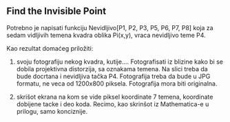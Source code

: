 ## Find the Invisible Point

Potrebno je napisati funkciju Nevidljivo[P1, P2, P3, P5, P6, P7, P8] koja za sedam vidljivih temena kvadra oblika  Pi(x,y), vraca nevidljivo teme P4.

Kao rezultat domaćeg priložiti:

1. svoju fotografiju nekog kvadra, kutije.... Fotografisati iz blizine kako bi se dobila projektivna distorzija, sa oznakama temena. Na slici treba da bude docrtana i nevidljiva tačka P4. Fotografija treba da bude u  JPG formatu, ne veca od 1200x800 piksela. Fotografija mora biti originalna.

2. skrišot ekrana  na kom se vide piksel koordinate 7 temena, koordinate dobijene tacke i deo koda. Recimo, kao skrinšot iz Mathematica-e u prilogu, samo konciznije.